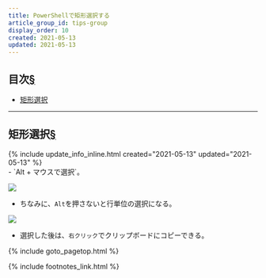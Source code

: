 ```yaml
---
title: PowerShellで矩形選択する
article_group_id: tips-group
display_order: 10
created: 2021-05-13
updated: 2021-05-13
---
```

## <a name="index">目次</a><a class="heading-anchor-permalink" href="#目次">§</a>

<ul id="index_ul">
<li><a href="#矩形選択">矩形選択</a></li>
</ul>

* * *
## <a name="矩形選択">矩形選択</a><a class="heading-anchor-permalink" href="#矩形選択">§</a>
<div class="chapter-updated">{% include update_info_inline.html created="2021-05-13" updated="2021-05-13" %}</div>
- `Alt + マウスで選択`。

![](https://cdn-ak.f.st-hatena.com/images/fotolife/f/fumokmm/20210513/20210513211934.png)

- ちなみに、`Alt`を押さないと行単位の選択になる。

![](https://cdn-ak.f.st-hatena.com/images/fotolife/f/fumokmm/20210513/20210513211429.png)

- 選択した後は、`右クリック`でクリップボードにコピーできる。

{% include goto_pagetop.html %}

{% include footnotes_link.html %}

